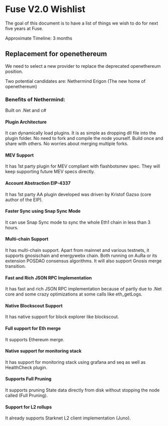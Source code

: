 # Fuse V2.0 Wishlist

The goal of this document is to have a list of things we wish to do for next five years at Fuse.

Approximate Timeline: 3 months

## Replacement for openethereum

We need to select a new provider to replace the deprecated openethereum position.

Two potential candidates are:
  Nethermind
  Erigon (The new home of openethereum)

### Benefits of Nethermind:

Built on .Net and c#

#### Plugin Architecture

It can dynamically load plugins. It is as simple as dropping dll file into the plugin folder. No need to fork and compile the node yourself. Build once and share with others. No worries about merging multiple forks.

#### MEV Support
It has 1st party plugin for MEV compliant with flashbotsmev spec. They will keep supporting future MEV specs directly.

#### Account Abstraction EIP-4337

It has 1st party AA plugin developed was driven by Kristof Gazso (core author of the EIP).

#### Faster Sync using Snap Sync Mode

It can use Snap Sync mode to sync the whole Eth1 chain in less than 3 hours.

#### Multi-chain Support

It has multi-chain support. Apart from mainnet and various testnets, it supports gnosischain and energywebx chain. Both running on AuRa or its extension POSDAO consensus algorithms. It will also support Gnosis merge transition.

#### Fast and Rich JSON RPC Implementation

It has fast and rich JSON RPC implementation because of partly due to .Net core and some crazy optimizations at some calls like eth_getLogs.

#### Native Blockscout Support
It has native support for block explorer like blockscout.

#### Full support for Eth merge
It supports Ethereum merge.

#### Native support for monitoring stack
It has support for monitoring stack using grafana and seq as well as HealthCheck plugin.

#### Supports Full Pruning
It supports pruning State data directly from disk without stopping the node called (Full Pruning).

#### Support for L2 rollups
It already supports Starknet L2 client implementation (Juno).
